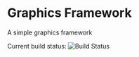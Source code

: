 # Graphics Framework
A simple graphics framework

Current build status: ![Build Status](https://travis-ci.org/bransay/graphicsframework.svg?branch=master)
